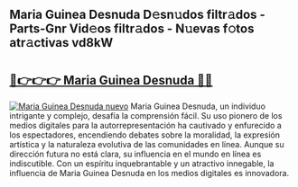 ## Maria Guinea Desnuda D𝚎sn𝚞dos filtr𝚊dos - Parts-Gnr Vid𝚎os filtr𝚊dos - N𝚞evas f𝚘tos atr𝚊ctivas vd8kW

# <h2><a href="http://mb8jg4.tromn.icu/?c=Maria+Guinea+Desnuda">🔗👉👉👉 Maria Guinea Desnuda 🔗🔗</a></h2>

[![Maria Guinea Desnuda nuevo](https://i.imgur.com/pEAQMta.gif)](http://mb8jg4.tromn.icu/?c=Maria+Guinea+Desnuda)
Maria Guinea Desnuda, un individuo intrigante y complejo, desafía la comprensión fácil. Su uso pionero de los medios digitales para la autorrepresentación ha cautivado y enfurecido a los espectadores, encendiendo debates sobre la moralidad, la expresión artística y la naturaleza evolutiva de las comunidades en línea. Aunque su dirección futura no está clara, su influencia en el mundo en línea es indiscutible. Con un espíritu inquebrantable y un atractivo innegable, la influencia de Maria Guinea Desnuda en los medios digitales es innovadora.
